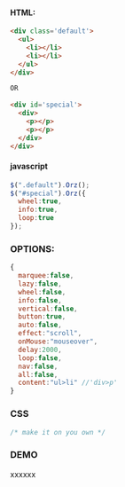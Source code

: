 #### HTML:
``` html
<div class='default'>
  <ul>
    <li></li>
    <li></li>
  </ul>
</div>

OR
 
<div id='special'>
  <div>
    <p></p>
    <p></p>
  </div>
</div>
```
#### javascript
``` javascript
$(".default").Orz();
$("#special").Orz({
  wheel:true,
  info:true,
  loop:true
});
```
### OPTIONS:
``` javascript
{
  marquee:false,
  lazy:false,
  wheel:false,
  info:false,
  vertical:false,
  button:true,
  auto:false,
  effect:"scroll",
  onMouse:"mouseover",
  delay:2000,
  loop:false,
  nav:false,
  all:false,
  content:"ul>li" //'div>p'
}
```
### CSS
```css
/* make it on you own */
```

### DEMO
xxxxxx



